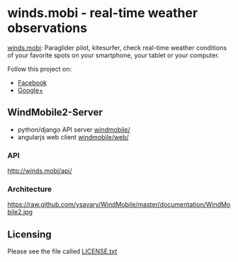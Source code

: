 winds.mobi - real-time weather observations
===========================================

[winds.mobi](http://winds.mobi): Paraglider pilot, kitesurfer, check real-time weather conditions of your favorite spots on your smartphone, your tablet or your computer.

Follow this project on:
- [Facebook](https://www.facebook.com/WindsMobi/)
- [Google+](https://www.google.com/+WindsMobi_fr/)

WindMobile2-Server
------------------

- python/django API server [windmobile/](windmobile/)
- angularjs web client [windmobile/web/](windmobile/web/)

### API

http://winds.mobi/api/

### Architecture

https://raw.github.com/ysavary/WindMobile/master/documentation/WindMobile2.jpg

Licensing
---------

Please see the file called [LICENSE.txt](https://github.com/ysavary/WindMobile/blob/master/LICENSE.txt)
